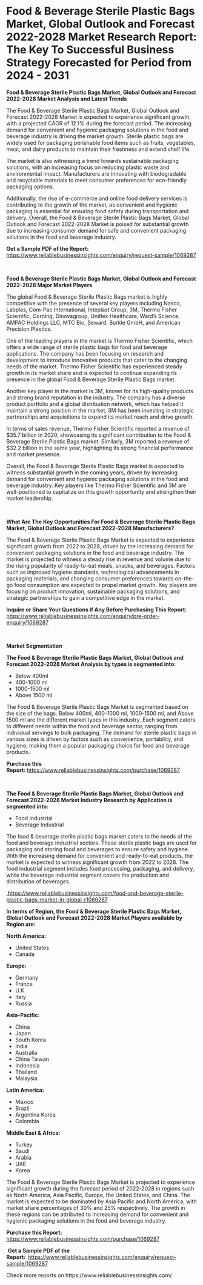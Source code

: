 <p><h1>Food & Beverage Sterile Plastic Bags Market, Global Outlook and Forecast 2022-2028 Market Research Report: The Key To Successful Business Strategy Forecasted for Period from 2024 - 2031</h1></p><p><strong>Food & Beverage Sterile Plastic Bags Market, Global Outlook and Forecast 2022-2028 Market Analysis and Latest Trends</strong></p>
<p><p>The Food & Beverage Sterile Plastic Bags Market, Global Outlook and Forecast 2022-2028 Market is expected to experience significant growth, with a projected CAGR of 12.1% during the forecast period. The increasing demand for convenient and hygienic packaging solutions in the food and beverage industry is driving the market growth. Sterile plastic bags are widely used for packaging perishable food items such as fruits, vegetables, meat, and dairy products to maintain their freshness and extend shelf life.</p><p>The market is also witnessing a trend towards sustainable packaging solutions, with an increasing focus on reducing plastic waste and environmental impact. Manufacturers are innovating with biodegradable and recyclable materials to meet consumer preferences for eco-friendly packaging options.</p><p>Additionally, the rise of e-commerce and online food delivery services is contributing to the growth of the market, as convenient and hygienic packaging is essential for ensuring food safety during transportation and delivery. Overall, the Food & Beverage Sterile Plastic Bags Market, Global Outlook and Forecast 2022-2028 Market is poised for substantial growth due to increasing consumer demand for safe and convenient packaging solutions in the food and beverage industry.</p></p>
<p><strong>Get a Sample PDF of the Report:&nbsp;</strong> <a href="https://www.reliablebusinessinsights.com/enquiry/request-sample/1069287">https://www.reliablebusinessinsights.com/enquiry/request-sample/1069287</a></p>
<p>&nbsp;</p>
<p><strong>Food & Beverage Sterile Plastic Bags Market, Global Outlook and Forecast 2022-2028 Major Market Players</strong></p>
<p><p>The global Food & Beverage Sterile Plastic Bags market is highly competitive with the presence of several key players including Nasco, Labplas, Com-Pac International, Inteplast Group, 3M, Thermo Fisher Scientific, Corning, Dinovagroup, Uniflex Healthcare, Ward’s Science, AMPAC Holdings LLC, MTC Bio, Seward, Burkle GmbH, and American Precision Plastics.</p><p>One of the leading players in the market is Thermo Fisher Scientific, which offers a wide range of sterile plastic bags for food and beverage applications. The company has been focusing on research and development to introduce innovative products that cater to the changing needs of the market. Thermo Fisher Scientific has experienced steady growth in its market share and is expected to continue expanding its presence in the global Food & Beverage Sterile Plastic Bags market.</p><p>Another key player in the market is 3M, known for its high-quality products and strong brand reputation in the industry. The company has a diverse product portfolio and a global distribution network, which has helped it maintain a strong position in the market. 3M has been investing in strategic partnerships and acquisitions to expand its market reach and drive growth.</p><p>In terms of sales revenue, Thermo Fisher Scientific reported a revenue of $35.7 billion in 2020, showcasing its significant contribution to the Food & Beverage Sterile Plastic Bags market. Similarly, 3M reported a revenue of $32.2 billion in the same year, highlighting its strong financial performance and market presence.</p><p>Overall, the Food & Beverage Sterile Plastic Bags market is expected to witness substantial growth in the coming years, driven by increasing demand for convenient and hygienic packaging solutions in the food and beverage industry. Key players like Thermo Fisher Scientific and 3M are well-positioned to capitalize on this growth opportunity and strengthen their market leadership.</p></p>
<p>&nbsp;</p>
<p><strong>What Are The Key Opportunities For Food & Beverage Sterile Plastic Bags Market, Global Outlook and Forecast 2022-2028 Manufacturers?</strong></p>
<p><p>The Food & Beverage Sterile Plastic Bags Market is expected to experience significant growth from 2022 to 2028, driven by the increasing demand for convenient packaging solutions in the food and beverage industry. The market is projected to witness a steady rise in revenue and volume due to the rising popularity of ready-to-eat meals, snacks, and beverages. Factors such as improved hygiene standards, technological advancements in packaging materials, and changing consumer preferences towards on-the-go food consumption are expected to propel market growth. Key players are focusing on product innovation, sustainable packaging solutions, and strategic partnerships to gain a competitive edge in the market.</p></p>
<p><strong>Inquire or Share Your Questions If Any Before Purchasing This Report:</strong> <a href="https://www.reliablebusinessinsights.com/enquiry/pre-order-enquiry/1069287">https://www.reliablebusinessinsights.com/enquiry/pre-order-enquiry/1069287</a></p>
<p>&nbsp;</p>
<p><strong>Market Segmentation</strong></p>
<p><strong>The Food & Beverage Sterile Plastic Bags Market, Global Outlook and Forecast 2022-2028 Market Analysis by types is segmented into:</strong></p>
<p><ul><li>Below 400ml</li><li>400-1000 ml</li><li>1000-1500 ml</li><li>Above 1500 ml</li></ul></p>
<p><p>The Food & Beverage Sterile Plastic Bags Market is segmented based on the size of the bags. Below 400ml, 400-1000 ml, 1000-1500 ml, and Above 1500 ml are the different market types in this industry. Each segment caters to different needs within the food and beverage sector, ranging from individual servings to bulk packaging. The demand for sterile plastic bags in various sizes is driven by factors such as convenience, portability, and hygiene, making them a popular packaging choice for food and beverage products.</p></p>
<p><strong>Purchase this Report:&nbsp;</strong><a href="https://www.reliablebusinessinsights.com/purchase/1069287">https://www.reliablebusinessinsights.com/purchase/1069287</a></p>
<p>&nbsp;</p>
<p><strong>The Food & Beverage Sterile Plastic Bags Market, Global Outlook and Forecast 2022-2028 Market Industry Research by Application is segmented into:</strong></p>
<p><ul><li>Food Industrial</li><li>Beverage Industrial</li></ul></p>
<p><p>The food & beverage sterile plastic bags market caters to the needs of the food and beverage industrial sectors. These sterile plastic bags are used for packaging and storing food and beverages to ensure safety and hygiene. With the increasing demand for convenient and ready-to-eat products, the market is expected to witness significant growth from 2022 to 2028. The food industrial segment includes food processing, packaging, and delivery, while the beverage industrial segment covers the production and distribution of beverages.</p></p>
<p><a href="https://www.reliablebusinessinsights.com/food-and-beverage-sterile-plastic-bags-market-in-global-r1069287">&nbsp;https://www.reliablebusinessinsights.com/food-and-beverage-sterile-plastic-bags-market-in-global-r1069287</a></p>
<p><strong>In terms of Region, the Food & Beverage Sterile Plastic Bags Market, Global Outlook and Forecast 2022-2028 Market Players available by Region are:</strong></p>
<p>
    <p> <strong> North America: </strong>
        <ul>
            <li>United States</li>
            <li>Canada</li>
        </ul>
        </p> 
    <p> <strong> Europe: </strong>
        <ul>
            <li>Germany</li>
            <li>France</li>
            <li>U.K.</li>
            <li>Italy</li>
            <li>Russia</li>
        </ul>
        </p> 
    <p> <strong> Asia-Pacific: </strong>
        <ul>
            <li>China</li>
            <li>Japan</li>
            <li>South Korea</li>
            <li>India</li>
            <li>Australia</li>
            <li>China Taiwan</li>
            <li>Indonesia</li>
            <li>Thailand</li>
            <li>Malaysia</li>
        </ul>
        </p> 
    <p> <strong> Latin America: </strong>
        <ul>
            <li>Mexico</li>
            <li>Brazil</li>
            <li>Argentina Korea</li>
            <li>Colombia</li>
        </ul>
        </p> 
    <p> <strong> Middle East & Africa: </strong>
        <ul>
            <li>Turkey</li>
            <li>Saudi</li>
            <li>Arabia</li>
            <li>UAE</li>
            <li>Korea</li>
        </ul>
    </p>
    </p>
<p><p>The Food & Beverage Sterile Plastic Bags Market is projected to experience significant growth during the forecast period of 2022-2028 in regions such as North America, Asia Pacific, Europe, the United States, and China. The market is expected to be dominated by Asia Pacific and North America, with market share percentages of 30% and 25% respectively. The growth in these regions can be attributed to increasing demand for convenient and hygienic packaging solutions in the food and beverage industry.</p></p>
<p><strong>Purchase this Report: </strong><a href="https://www.reliablebusinessinsights.com/purchase/1069287">https://www.reliablebusinessinsights.com/purchase/1069287</a></p>
<p>&nbsp;<strong>Get a Sample PDF of the Report:&nbsp;&nbsp;</strong><a href="https://www.reliablebusinessinsights.com/enquiry/request-sample/1069287">https://www.reliablebusinessinsights.com/enquiry/request-sample/1069287</a></p>
<p><strong></strong></p>
<p>Check more reports on https://www.reliablebusinessinsights.com/</p>